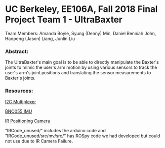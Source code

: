 # UC Berkeley, EE106A, Fall 2018 Final Project Team 1 - UltraBaxter

Team Members: Amanda Boyle, Syung (Denny) Min, Daniel Benniah John, Haopeng (Jason) Liang, Junlin Liu

### Abstract:
The UltraBaxter's main goal is to be able to directly manipulate the Baxter's joints 
to mimic the user's arm motion by using various sensors to track the user's arm's 
joint positions and translating the sensor measurements to Baxter's joints.

### Resources:
[I2C Multiplexer](https://learn.adafruit.com/adafruit-tca9548a-1-to-8-i2c-multiplexer-breakout/wiring-and-test)

[BNO055 IMU](https://learn.adafruit.com/adafruit-lsm9ds1-accelerometer-plus-gyro-plus-magnetometer-9-dof-breakout/downloads)

[IR Positioning Camera](https://www.dfrobot.com/wiki/index.php/Positioning_ir_camera)

"IRCode_unused/" includes the arduino code and "IRCode_unused/src/mv/src/" has ROSpy code we had developed but could not use due to IR Camera Failure.

